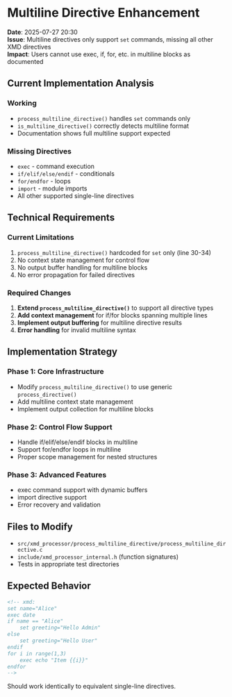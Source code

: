 # Multiline Directive Enhancement

**Date**: 2025-07-27 20:30  
**Issue**: Multiline directives only support `set` commands, missing all other XMD directives  
**Impact**: Users cannot use exec, if, for, etc. in multiline blocks as documented

## Current Implementation Analysis

### Working
- `process_multiline_directive()` handles `set` commands only
- `is_multiline_directive()` correctly detects multiline format
- Documentation shows full multiline support expected

### Missing Directives
- `exec` - command execution  
- `if/elif/else/endif` - conditionals
- `for/endfor` - loops
- `import` - module imports
- All other supported single-line directives

## Technical Requirements

### Current Limitations
1. `process_multiline_directive()` hardcoded for `set` only (line 30-34)
2. No context state management for control flow
3. No output buffer handling for multiline blocks
4. No error propagation for failed directives

### Required Changes
1. **Extend `process_multiline_directive()`** to support all directive types
2. **Add context management** for if/for blocks spanning multiple lines
3. **Implement output buffering** for multiline directive results
4. **Error handling** for invalid multiline syntax

## Implementation Strategy

### Phase 1: Core Infrastructure
- Modify `process_multiline_directive()` to use generic `process_directive()`
- Add multiline context state management
- Implement output collection for multiline blocks

### Phase 2: Control Flow Support  
- Handle if/elif/else/endif blocks in multiline
- Support for/endfor loops in multiline
- Proper scope management for nested structures

### Phase 3: Advanced Features
- exec command support with dynamic buffers
- import directive support
- Error recovery and validation

## Files to Modify
- `src/xmd_processor/process_multiline_directive/process_multiline_directive.c`
- `include/xmd_processor_internal.h` (function signatures)
- Tests in appropriate test directories

## Expected Behavior
```markdown
<!-- xmd:
set name="Alice"
exec date
if name == "Alice"
    set greeting="Hello Admin"
else  
    set greeting="Hello User"
endif
for i in range(1,3)
    exec echo "Item {{i}}"
endfor
-->
```

Should work identically to equivalent single-line directives.
